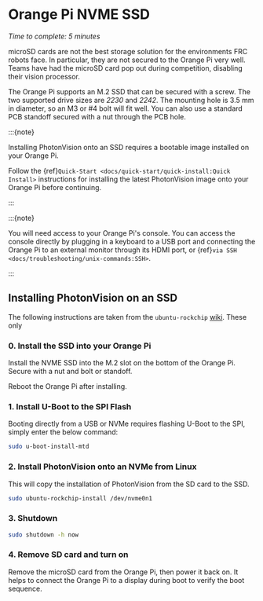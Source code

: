 # Orange Pi NVME SSD

_Time to complete: 5 minutes_

microSD cards are not the best storage solution for the environments FRC robots face.
In particular, they are not secured to the Orange Pi very well.
Teams have had the microSD card pop out during competition, disabling their vision processor.

The Orange Pi supports an M.2 SSD that can be secured with a screw.
The two supported drive sizes are _2230_ and _2242_.
The mounting hole is 3.5 mm in diameter, so an M3 or #4 bolt will fit well.
You can also use a standard PCB standoff secured with a nut through the PCB hole.

:::{note}

Installing PhotonVision onto an SSD requires a bootable image installed on your Orange Pi.

Follow the {ref}`Quick-Start <docs/quick-start/quick-install:Quick Install>` instructions for installing the latest PhotonVision image onto your Orange Pi before continuing.

:::

:::{note}

You will need access to your Orange Pi's console.
You can access the console directly by plugging in a keyboard to a USB port and connecting the Orange Pi to an external monitor through its HDMI port, or {ref}`via SSH <docs/troubleshooting/unix-commands:SSH>`.

:::

## Installing PhotonVision on an SSD

The following instructions are taken from the `ubuntu-rockchip` [wiki](https://github.com/Joshua-Riek/ubuntu-rockchip/wiki/Ubuntu-24.04-LTS#install-u-boot-to-the-spi-flash). These only

### 0. Install the SSD into your Orange Pi

Install the NVME SSD into the M.2 slot on the bottom of the Orange Pi.
Secure with a nut and bolt or standoff.

Reboot the Orange Pi after installing.

### 1. Install U-Boot to the SPI Flash

Booting directly from a USB or NVMe requires flashing U-Boot to the SPI, simply enter the below command:

```bash
sudo u-boot-install-mtd
```

### 2. Install PhotonVision onto an NVMe from Linux

This will copy the installation of PhotonVision from the SD card to the SSD.

```bash
sudo ubuntu-rockchip-install /dev/nvme0n1
```

### 3. Shutdown

```bash
sudo shutdown -h now
```

### 4. Remove SD card and turn on

Remove the microSD card from the Orange Pi, then power it back on.
It helps to connect the Orange Pi to a display during boot to verify the boot sequence.
